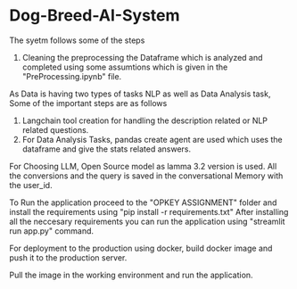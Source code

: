 # Dog-Breed-AI-System

The syetm follows some of the steps 

1. Cleaning the preprocessing the Dataframe which is analyzed and completed using some assumtions which is given in the "PreProcessing.ipynb" file.

As Data is having two types of tasks NLP as well as Data Analysis task, Some of the important steps are as follows

1. Langchain tool creation for handling the description related or NLP related questions.
2. For Data Analysis Tasks, pandas create agent are used which uses the dataframe and give the stats related answers.

For Choosing LLM, Open Source model as lamma 3.2 version is used. 
All the conversions and the query is saved in the conversational Memory with the user_id.

To Run the application proceed to the "OPKEY ASSIGNMENT" folder and install the requirements using "pip install -r requirements.txt" 
After installing all the neccesary requirements you can run the application using "streamlit run app.py" command.

For deployment to the production using docker, build docker image and push it to the production server.

Pull the image in the working environment and run the application.

